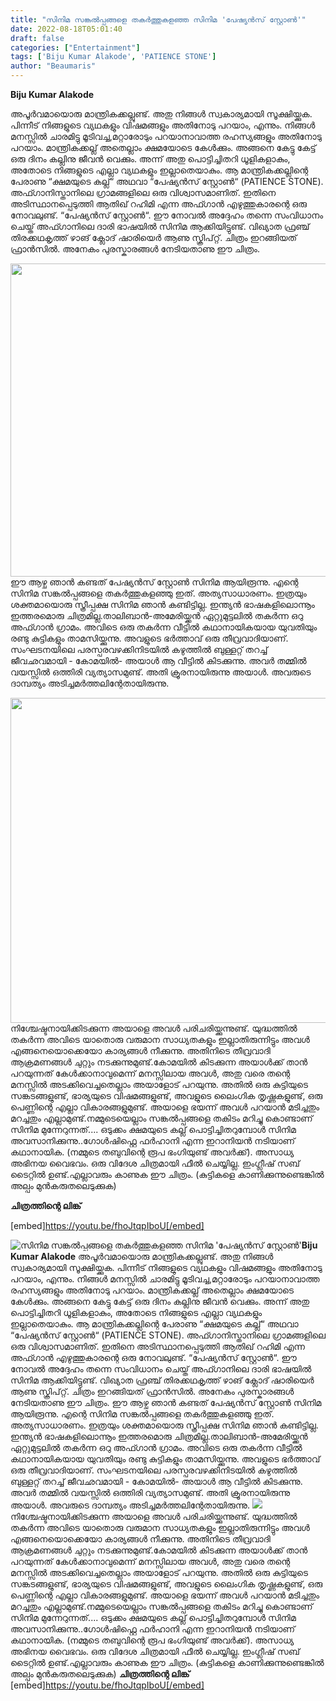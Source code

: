 ```yaml
---
title: "സിനിമ സങ്കൽപ്പങ്ങളെ തകർത്തുകളഞ്ഞ സിനിമ 'പേഷ്യൻസ് സ്റ്റോൺ'"
date: 2022-08-18T05:01:40
draft: false
categories: ["Entertainment"]
tags: ['Biju Kumar Alakode', 'PATIENCE STONE']
author: "Beaumaris"
---
```


<strong>Biju Kumar Alakode</strong>

അപൂർവമായൊരു മാന്ത്രികക്കല്ലുണ്ട്. അതു നിങ്ങൾ സ്വകാര്യമായി സൂക്ഷിയ്ക്കുക. പിന്നീട് നിങ്ങളുടെ വ്യഥകളും വിഷമങ്ങളും അതിനോടു പറയാം, എന്നും. നിങ്ങൾ മനസ്സിൽ ചാരമിട്ടു മൂടിവച്ച,മറ്റാരോടും പറയാനാവാത്ത രഹസ്യങ്ങളും അതിനോടു പറയാം. മാന്ത്രികക്കല്ല് അതെല്ലാം ക്ഷമയോടെ കേൾക്കും. അങ്ങനെ കേട്ടു കേട്ട് ഒരു ദിനം കല്ലിനു ജീവൻ വെക്കും. അന്ന് അതു പൊട്ടിച്ചിതറി ധൂളികളാകും, അതോടെ നിങ്ങളുടെ എല്ലാ വ്യഥകളും ഇല്ലാതെയാകും. ആ മാന്ത്രികക്കല്ലിന്റെ പേരാണു “ക്ഷമയുടെ കല്ല്“ അഥവാ “പേഷ്യൻസ് സ്റ്റോൺ“ (PATIENCE STONE). അഫ്ഗാനിസ്താനിലെ ഗ്രാമങ്ങളിലെ ഒരു വിശ്വാസമാണിത്. ഇതിനെ അടിസ്ഥാനപ്പെടുത്തി ആതിഖ് റഹിമി എന്ന അഫ്ഗാൻ എഴുത്തുകാരന്റെ ഒരു നോവലുണ്ട്. “പേഷ്യൻസ് സ്റ്റോൺ“. ഈ നോവൽ അദ്ദേഹം തന്നെ സംവിധാനം ചെയ്ത് അഫ്ഗാനിലെ ദാരി ഭാഷയിൽ സിനിമ ആക്കിയിട്ടുണ്ട്. വിഖ്യാത ഫ്രഞ്ച് തിരക്കഥകൃത്ത് ഴാങ് ക്ലോദ് ഷാരിയെർ ആണു സ്ക്രിപ്റ്റ്. ചിത്രം ഇറങ്ങിയത് ഫ്രാൻസിൽ. അനേകം പുരസ്കാരങ്ങൾ നേടിയതാണു ഈ ചിത്രം.

<img class="wp-image-347243 aligncenter" src="https://cdn.boolokam.com/articles/2022/08/VSVSVV.jpg" alt="" width="891" height="501" />ഈ ആഴ്ച ഞാൻ കണ്ടത് പേഷ്യൻസ് സ്റ്റോൺ സിനിമ ആയിരൂന്നു. എന്റെ സിനിമ സങ്കൽപ്പങ്ങളെ തകർത്തുകളഞ്ഞു ഇത്. അത്യസാധാരണം. ഇത്രയും ശക്തമായൊരു സ്ത്രീപ്പക്ഷ സിനിമ ഞാൻ കണ്ടിട്ടില്ല. ഇന്ത്യൻ ഭാഷകളിലൊന്നൂം ഇത്തരമൊരു ചിത്രമില്ല.താലിബാൻ-അമേരിയ്ക്കൻ ഏറ്റുമുട്ടലിൽ തകർന്ന ഒറു അഫ്ഗാൻ ഗ്രാമം. അവിടെ ഒരു തകർന്ന വീട്ടിൽ കഥാനായികയായ യുവതിയും രണ്ടു കുട്ടികളും താമസിയ്ക്കുന്നു. അവളുടെ ഭർത്താവ് ഒരു തീവ്രവാദിയാണ്. സംഘടനയിലെ പരസ്പരവഴക്കിനിടയിൽ കഴുത്തിൽ ബുള്ളറ്റ് തറച്ച് ജീവഛവമായി - കോമയിൽ- അയാൾ ആ വീട്ടിൽ കിടക്കുന്നു. അവർ തമ്മിൽ വയസ്സിൽ ഒത്തിരി വ്യത്യാസമുണ്ട്. അതി ക്രൂരനായിരുന്നു അയാൾ. അവരുടെ ദാമ്പത്യം അടിച്ചമർത്തലിന്റേതായിരുന്നു.

<img class="wp-image-347244 aligncenter" src="https://cdn.boolokam.com/articles/2022/08/FFFF.jpg" alt="" width="924" height="520" />നിശ്ചേഷ്ടനായിക്കിടക്കുന്ന അയാളെ അവൾ പരിചരിയ്ക്കുന്നുണ്ട്. യുദ്ധത്തിൽ തകർന്ന അവിടെ യാതൊരു വരുമാന സാധ്യതകളും ഇല്ലാതിരുന്നിട്ടും അവൾ എങ്ങനെയൊക്കെയോ കാര്യങ്ങൾ നീക്കുന്നു. അതിനിടെ തീവ്രവാദി ആക്രമണങ്ങൾ ചുറ്റും നടക്കുന്നുമുണ്ട്.കോമയിൽ കിടക്കുന്ന അയാൾക്ക് താൻ പറയുന്നത് കേൾക്കാനാവുമെന്ന് മനസ്സിലായ അവൾ, അതു വരെ തന്റെ മനസ്സിൽ അടക്കിവെച്ചതെല്ലാം അയാളോട് പറയുന്നു. അതിൽ ഒരു കുട്ടിയുടെ സങ്കടങ്ങളുണ്ട്, ഭാര്യയുടെ വിഷമങ്ങളുണ്ട്, അവളുടെ ലൈംഗിക തൃഷ്ണകളുണ്ട്, ഒരു പെണ്ണിന്റെ എല്ലാ വികാരങ്ങളുമുണ്ട്. അയാളെ ഭയന്ന് അവൾ പറയാൻ മടിച്ചതും മറച്ചതും എല്ലാമുണ്ട്.നമ്മുടെയെല്ലാം സങ്കൽപ്പങ്ങളെ തകിടം മറിച്ചു കൊണ്ടാണ് സിനിമ മുന്നേറുന്നത്.... ഒടുക്കം ക്ഷമയുടെ കല്ല് പൊട്ടിച്ചിതറുമ്പോൾ സിനിമ അവസാനിക്കുന്നു..ഗോൾഷിഫ്റ്റെ ഫർഹാനി എന്ന ഇറാനിയൻ നടിയാണ് കഥാനായിക. (നമ്മുടെ തബുവിന്റെ രൂപ ഭംഗിയുണ്ട് അവർക്ക്). അസാധ്യ അഭിനയ വൈഭവം. ഒരു വിദേശ ചിത്രമായി ഫീൽ ചെയ്യില്ല. ഇംഗ്ലീഷ് സബ് ടൈറ്റിൽ ഉണ്ട്.എല്ലാവരും കാണുക ഈ ചിത്രം.
(കുട്ടികളെ കാണിക്കുന്നുണ്ടെങ്കിൽ അല്പം മുൻകരുതലെടുക്കുക)

<strong>ചിത്രത്തിന്റെ ലിങ്ക്</strong>

[embed]https://youtu.be/fhoJtqpIboU[/embed]


![സിനിമ സങ്കൽപ്പങ്ങളെ തകർത്തുകളഞ്ഞ സിനിമ 'പേഷ്യൻസ് സ്റ്റോൺ'](https://cdn.boolokam.com/articles/2022/08/VSVSVV.jpg)**Biju Kumar Alakode** അപൂർവമായൊരു മാന്ത്രികക്കല്ലുണ്ട്. അതു നിങ്ങൾ സ്വകാര്യമായി സൂക്ഷിയ്ക്കുക. പിന്നീട് നിങ്ങളുടെ വ്യഥകളും വിഷമങ്ങളും അതിനോടു പറയാം, എന്നും. നിങ്ങൾ മനസ്സിൽ ചാരമിട്ടു മൂടിവച്ച,മറ്റാരോടും പറയാനാവാത്ത രഹസ്യങ്ങളും അതിനോടു പറയാം. മാന്ത്രികക്കല്ല് അതെല്ലാം ക്ഷമയോടെ കേൾക്കും. അങ്ങനെ കേട്ടു കേട്ട് ഒരു ദിനം കല്ലിനു ജീവൻ വെക്കും. അന്ന് അതു പൊട്ടിച്ചിതറി ധൂളികളാകും, അതോടെ നിങ്ങളുടെ എല്ലാ വ്യഥകളും ഇല്ലാതെയാകും. ആ മാന്ത്രികക്കല്ലിന്റെ പേരാണു “ക്ഷമയുടെ കല്ല്“ അഥവാ “പേഷ്യൻസ് സ്റ്റോൺ“ (PATIENCE STONE). അഫ്ഗാനിസ്താനിലെ ഗ്രാമങ്ങളിലെ ഒരു വിശ്വാസമാണിത്. ഇതിനെ അടിസ്ഥാനപ്പെടുത്തി ആതിഖ് റഹിമി എന്ന അഫ്ഗാൻ എഴുത്തുകാരന്റെ ഒരു നോവലുണ്ട്. “പേഷ്യൻസ് സ്റ്റോൺ“. ഈ നോവൽ അദ്ദേഹം തന്നെ സംവിധാനം ചെയ്ത് അഫ്ഗാനിലെ ദാരി ഭാഷയിൽ സിനിമ ആക്കിയിട്ടുണ്ട്. വിഖ്യാത ഫ്രഞ്ച് തിരക്കഥകൃത്ത് ഴാങ് ക്ലോദ് ഷാരിയെർ ആണു സ്ക്രിപ്റ്റ്. ചിത്രം ഇറങ്ങിയത് ഫ്രാൻസിൽ. അനേകം പുരസ്കാരങ്ങൾ നേടിയതാണു ഈ ചിത്രം. ഈ ആഴ്ച ഞാൻ കണ്ടത് പേഷ്യൻസ് സ്റ്റോൺ സിനിമ ആയിരൂന്നു. എന്റെ സിനിമ സങ്കൽപ്പങ്ങളെ തകർത്തുകളഞ്ഞു ഇത്. അത്യസാധാരണം. ഇത്രയും ശക്തമായൊരു സ്ത്രീപ്പക്ഷ സിനിമ ഞാൻ കണ്ടിട്ടില്ല. ഇന്ത്യൻ ഭാഷകളിലൊന്നൂം ഇത്തരമൊരു ചിത്രമില്ല.താലിബാൻ-അമേരിയ്ക്കൻ ഏറ്റുമുട്ടലിൽ തകർന്ന ഒറു അഫ്ഗാൻ ഗ്രാമം. അവിടെ ഒരു തകർന്ന വീട്ടിൽ കഥാനായികയായ യുവതിയും രണ്ടു കുട്ടികളും താമസിയ്ക്കുന്നു. അവളുടെ ഭർത്താവ് ഒരു തീവ്രവാദിയാണ്. സംഘടനയിലെ പരസ്പരവഴക്കിനിടയിൽ കഴുത്തിൽ ബുള്ളറ്റ് തറച്ച് ജീവഛവമായി - കോമയിൽ- അയാൾ ആ വീട്ടിൽ കിടക്കുന്നു. അവർ തമ്മിൽ വയസ്സിൽ ഒത്തിരി വ്യത്യാസമുണ്ട്. അതി ക്രൂരനായിരുന്നു അയാൾ. അവരുടെ ദാമ്പത്യം അടിച്ചമർത്തലിന്റേതായിരുന്നു. ![](https://cdn.boolokam.com/articles/2022/08/FFFF.jpg)നിശ്ചേഷ്ടനായിക്കിടക്കുന്ന അയാളെ അവൾ പരിചരിയ്ക്കുന്നുണ്ട്. യുദ്ധത്തിൽ തകർന്ന അവിടെ യാതൊരു വരുമാന സാധ്യതകളും ഇല്ലാതിരുന്നിട്ടും അവൾ എങ്ങനെയൊക്കെയോ കാര്യങ്ങൾ നീക്കുന്നു. അതിനിടെ തീവ്രവാദി ആക്രമണങ്ങൾ ചുറ്റും നടക്കുന്നുമുണ്ട്.കോമയിൽ കിടക്കുന്ന അയാൾക്ക് താൻ പറയുന്നത് കേൾക്കാനാവുമെന്ന് മനസ്സിലായ അവൾ, അതു വരെ തന്റെ മനസ്സിൽ അടക്കിവെച്ചതെല്ലാം അയാളോട് പറയുന്നു. അതിൽ ഒരു കുട്ടിയുടെ സങ്കടങ്ങളുണ്ട്, ഭാര്യയുടെ വിഷമങ്ങളുണ്ട്, അവളുടെ ലൈംഗിക തൃഷ്ണകളുണ്ട്, ഒരു പെണ്ണിന്റെ എല്ലാ വികാരങ്ങളുമുണ്ട്. അയാളെ ഭയന്ന് അവൾ പറയാൻ മടിച്ചതും മറച്ചതും എല്ലാമുണ്ട്.നമ്മുടെയെല്ലാം സങ്കൽപ്പങ്ങളെ തകിടം മറിച്ചു കൊണ്ടാണ് സിനിമ മുന്നേറുന്നത്.... ഒടുക്കം ക്ഷമയുടെ കല്ല് പൊട്ടിച്ചിതറുമ്പോൾ സിനിമ അവസാനിക്കുന്നു..ഗോൾഷിഫ്റ്റെ ഫർഹാനി എന്ന ഇറാനിയൻ നടിയാണ് കഥാനായിക. (നമ്മുടെ തബുവിന്റെ രൂപ ഭംഗിയുണ്ട് അവർക്ക്). അസാധ്യ അഭിനയ വൈഭവം. ഒരു വിദേശ ചിത്രമായി ഫീൽ ചെയ്യില്ല. ഇംഗ്ലീഷ് സബ് ടൈറ്റിൽ ഉണ്ട്.എല്ലാവരും കാണുക ഈ ചിത്രം. (കുട്ടികളെ കാണിക്കുന്നുണ്ടെങ്കിൽ അല്പം മുൻകരുതലെടുക്കുക) **ചിത്രത്തിന്റെ ലിങ്ക്** [embed]https://youtu.be/fhoJtqpIboU[/embed]
